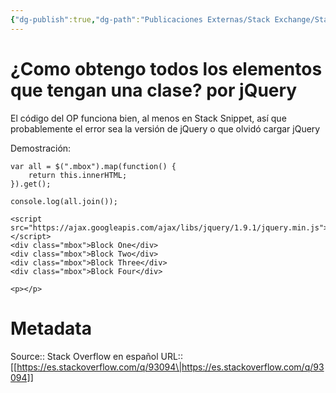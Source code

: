 ```yaml
---
{"dg-publish":true,"dg-path":"Publicaciones Externas/Stack Exchange/Stack Overflow en español/es.stackoverflow.com-93094.md","permalink":"/publicaciones-externas/stack-exchange/stack-overflow-en-espanol/es-stackoverflow-com-93094/","title":"¿Como obtengo todos los elementos que tengan una clase? por jQuery","hide":true,"noteIcon":"default","created":"2024-04-03T12:49:10.727-06:00","updated":"2024-04-05T16:43:52.464-06:00"}
---
```


# ¿Como obtengo todos los elementos que tengan una clase? por jQuery

El código del OP funciona bien, al menos en Stack Snippet, así que probablemente el error sea la versión de jQuery o que olvidó cargar jQuery

Demostración:

<!-- begin snippet: js hide: false console: true babel: false -->

<!-- language: lang-js -->

    var all = $(".mbox").map(function() {
        return this.innerHTML;
    }).get();

    console.log(all.join());

<!-- language: lang-html -->

    <script src="https://ajax.googleapis.com/ajax/libs/jquery/1.9.1/jquery.min.js"></script>
    <div class="mbox">Block One</div>
    <div class="mbox">Block Two</div>
    <div class="mbox">Block Three</div>
    <div class="mbox">Block Four</div>

    <p></p>

<!-- end snippet -->


  [1]: https://stackoverflow.com/a/16630214/1595451

# Metadata
Source:: Stack Overflow en español
URL:: [[https://es.stackoverflow.com/q/93094\|https://es.stackoverflow.com/q/93094]]

